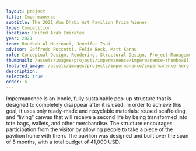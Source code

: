 ```yaml
---
layout: project
title: Impermanence
subtitle: The 2021 Abu Dhabi Art Pavilion Prize Winner
type: Competition
location: United Arab Emirates
year: 2021
team: Roudhah Al Mazrouei, Jennifer Tsai
advisor: Goffredo Puccetti, Felix Beck, Matt Karau
role: Conceptual Design, Rendering, Structural Design, Project Management, Budgeting
thumbnail: /assets/images/projects/impermanence/impermanence-thumbnail1.jpeg
featured_image: /assets/images/projects/impermanence/impermanence-hero.png
description: 
selected: true
order: 6
---
```


Impermanence is an iconic, fully sustainable pop-up structure that is designed to completely disappear after it is used. In order to achieve this goal, it uses only ready-made and recyclable materials: reused scaffolding, and “living” canvas that will receive a second life by being transformed into tote bags, wallets, and other merchandise. The structure encourages participation from the visitor by allowing people to take a piece of the pavilion home with them. The pavilion was designed and built over the span of 5 months, with a total budget of 41,000 USD.